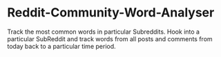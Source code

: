 # Reddit-Community-Word-Analyser
Track the most common words in particular Subreddits. Hook into a particular SubReddit and track words from all posts and comments from today back to a particular time period.
